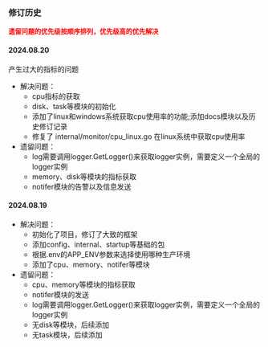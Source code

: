 ### 修订历史


<span style="color:red; font-size: 13px; font-weight: bold">遗留问题的优先级按顺序排列，优先级高的优先解决</span>



#### 2024.08.20
产生过大的指标的问题
- 解决问题：
    - cpu指标的获取
    - disk、task等模块的初始化
    - 添加了linux和windows系统获取cpu使用率的功能;添加docs模块以及历史修订记录
    - 修复了 internal/monitor/cpu_linux.go 在linux系统中获取cpu使用率
- 遗留问题：
    - log需要调用logger.GetLogger()来获取logger实例，需要定义一个全局的logger实例
    - memory、disk等模块的指标获取
    - notifer模块的告警以及信息发送


#### 2024.08.19
- 解决问题：
    - 初始化了项目，修订了大致的框架
    - 添加config、internal、startup等基础的包
    - 根据.env的APP_ENV参数来选择使用哪种生产环境
    - 添加了cpu、memory、notifer等模块
- 遗留问题：
    - cpu、memory等模块的指标获取
    - notifer模块的发送
    - log需要调用logger.GetLogger()来获取logger实例，需要定义一个全局的logger实例
    - 无disk等模块，后续添加
    - 无task模块，后续添加
